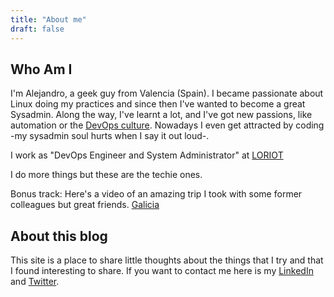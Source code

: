 ```yaml
---
title: "About me"
draft: false
---
```

## Who Am I
I'm Alejandro, a geek guy from Valencia (Spain). I became passionate about Linux doing my practices and since then I've wanted to become a great Sysadmin. Along the way, I've learnt a lot, and I've got new passions, like automation or the [DevOps culture](https://en.wikipedia.org/wiki/DevOps). Nowadays I even get attracted by coding -my sysadmin soul hurts when I say it out loud-.

I work as "DevOps Engineer and System Administrator" at [LORIOT](https://loriot.io/)

I do more things but these are the techie ones.

Bonus track: Here's a video of an amazing trip I took with some former colleagues but great friends.
[Galicia](https://youtu.be/8i_-IsAKVxk)

## About this blog
This site is a place to share little thoughts about the things that I try and that I found interesting to share. If you want to contact me here is my [LinkedIn](https://www.linkedin.com/in/alejandroquirospascual/) and [Twitter](https://twitter.com/kair0w).

